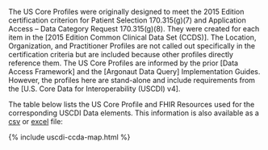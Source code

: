 <!-- {% raw %} to make the USCDI table

need 

source CSV file = `input/data/uscdi-table.csv`
markdown page file = `input/pagecontent/uscdi.md`
liquid template files = `input/includes/uscdi-ccda-map.html`,`input/includes/sd_link.html`
icons (png files) = `input/images/<"kebab case" USCDI class names>.png`

1. create the source CSV file with all the same column names
    - FHIRPath column is not used for rendering so can replace with template name or whatever
    - this file lives in the `input/data` folder
    - It is copied to the `input/images` folder as both a csv and convert to excel file using a bash/python script.
2. The pagecontent/uscdi.md page is where the table is rendered
3. the liquid template tag "{% include uscdi-ccda-map.html %}" references `includes/uscdi-ccda-map.html` which does the rendering
   - this file depends on another liquid template {% include sd_link.html title = title  %} which refererence `includes/sd_link.html` to get the profile page link.
   1. icons (png images) are in the `input/images` are named using the "kebab case" USCDI class names.{% endraw %} -->

The US Core Profiles were originally designed to meet the 2015 Edition certification criterion for Patient Selection 170.315(g)(7) and Application Access – Data Category Request 170.315(g)(8). They were created for each item in the [2015 Edition Common Clinical Data Set (CCDS)]. The Location, Organization, and Practitioner Profiles are not called out specifically in the certification criteria but are included because other profiles directly reference them. The US Core Profiles are informed by the prior [Data Access Framework] and the [Argonaut Data Query] Implementation Guides. However, the profiles here are stand-alone and include requirements from the [U.S. Core Data for Interoperability (USCDI) v4].

The table below lists the US Core Profile and FHIR Resources used for the corresponding USCDI Data elements. This information is also available as a [csv](uscdi-table.csv) or [excel](uscdi-table.xlsx) file:

{% include uscdi-ccda-map.html %}








   
